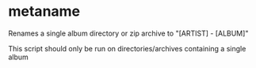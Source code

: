 # metaname
Renames a single album directory or zip archive to "[ARTIST] - [ALBUM]"

This script should only be run on directories/archives containing a single album
